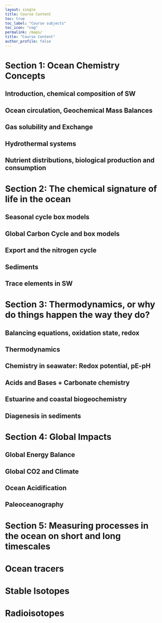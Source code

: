 ```yaml
---
layout: single
title: Course Content
toc: true
toc_label: "Course subjects"
toc_icon: "cog"
permalink: /maps/
title: "Course Content"
author_profile: false
---
```


# Section 1: Ocean Chemistry Concepts

## Introduction, chemical composition of SW

## Ocean circulation, Geochemical Mass Balances
## Gas solubility and Exchange
## Hydrothermal systems 
## Nutrient distributions, biological production and consumption

# Section 2: The chemical signature of life in the ocean
## Seasonal cycle box models
## Global Carbon Cycle and box models
## Export and the nitrogen cycle
## Sediments
## Trace elements in SW 

# Section 3: Thermodynamics, or why do things happen the way they do?
## Balancing equations, oxidation state, redox
## Thermodynamics
## Chemistry in seawater: Redox potential, pE-pH
## Acids and Bases + Carbonate chemistry
## Estuarine and coastal biogeochemistry 
## Diagenesis in sediments

# Section 4: Global Impacts
## Global Energy Balance
## Global CO2 and Climate
## Ocean Acidification
## Paleoceanography

# Section 5: Measuring processes in the ocean on short and long timescales
# Ocean tracers
# Stable Isotopes
# Radioisotopes
